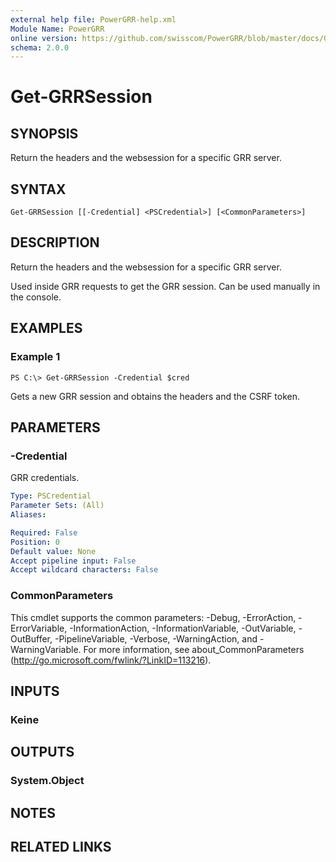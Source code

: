 ```yaml
---
external help file: PowerGRR-help.xml
Module Name: PowerGRR
online version: https://github.com/swisscom/PowerGRR/blob/master/docs/Get-GRRSession.md
schema: 2.0.0
---
```


# Get-GRRSession

## SYNOPSIS
Return the headers and the websession for a specific GRR server.

## SYNTAX

```
Get-GRRSession [[-Credential] <PSCredential>] [<CommonParameters>]
```

## DESCRIPTION
Return the headers and the websession for a specific GRR server.

Used inside GRR requests to get the GRR session. Can be used manually in the
console. 

## EXAMPLES

### Example 1
```
PS C:\> Get-GRRSession -Credential $cred
```

Gets a new GRR session and obtains the headers and the CSRF token.

## PARAMETERS

### -Credential
GRR credentials.

```yaml
Type: PSCredential
Parameter Sets: (All)
Aliases:

Required: False
Position: 0
Default value: None
Accept pipeline input: False
Accept wildcard characters: False
```

### CommonParameters
This cmdlet supports the common parameters: -Debug, -ErrorAction, -ErrorVariable, -InformationAction, -InformationVariable, -OutVariable, -OutBuffer, -PipelineVariable, -Verbose, -WarningAction, and -WarningVariable. For more information, see about_CommonParameters (http://go.microsoft.com/fwlink/?LinkID=113216).

## INPUTS

### Keine

## OUTPUTS

### System.Object

## NOTES

## RELATED LINKS
